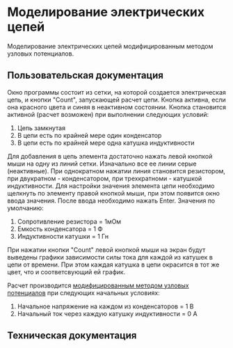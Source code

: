 # Моделирование электрических цепей
Моделирование электрических цепей модифицированным методом узловых потенциалов.

## Пользовательская документация
Окно программы состоит из сетки, на которой создается электрическая цепь, и кнопки "Count", запускающей расчет цепи. Кнопка активна, если она красного цвета и синяя в неактивном состоянии. Кнопка становится активной (расчет возможен) при выполнении следующих условий:

1. Цепь замкнутая
2. В цепи есть по крайней мере один конденсатор
3. В цепи есть по крайней мере одна катушка индуктивности

Для добавления в цепь элемента достаточно нажать левой кнопкой мыши на одну из линий сетки. Изначально все ее линии серые (неактивные). При однократном нажатии линия становится резистором, при двукратном - конденсатором, при трехкратноми - катушкой индуктивности. Для настройки значения элемента цепи необходимо щелкнуть по элементу правой кнопкой мыши, при этом появится окно ввода значения. После ввода необходимо нажать Enter. Значения по умолчанию:

1. Сопротивление резистора = 1мОм
2. Емкость конденсатора = 1 Ф
3. Индуктивности катушки = 1 Гн

При нажатии кнопки "Count" левой кнопкой мыши на экран будут выведены графики зависимости силы тока для каждой из катушек в цепи  от времени. При этом каждая катушка в цепи окрасится в тот же цвет, что и соответсвующий ей график.

Расчет производится [модифицированным методом узловых потенциалов](https://ieeexplore.ieee.org/ielx5/31/23445/01084079.pdf?tp=&arnumber=1084079&isnumber=23445) при следующих начальных условиях:

1. Начальное напряжение на каждом из конденсаторов = 1 В
2. Начальный ток через каждую катушку индуктивности = 0 А

## Техническая документация
